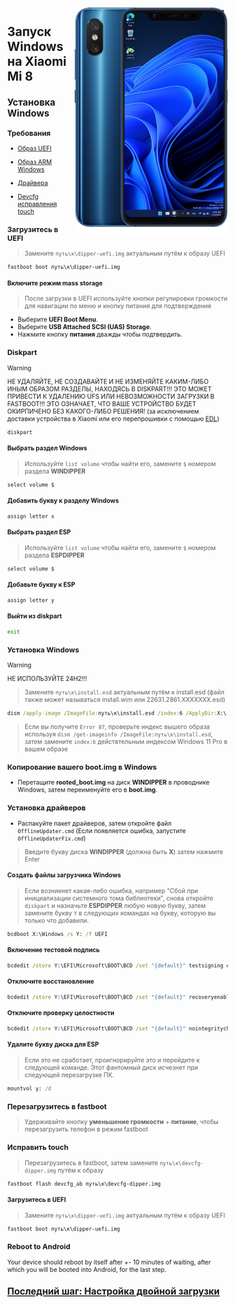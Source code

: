 <img align="right" src="https://github.com/n00b69/woa-dipper/blob/main/dipper.png" width="350" alt="Windows 11 running on dipper">

# Запуск Windows на Xiaomi Mi 8

## Установка Windows

### Требования
- [Образ UEFI](https://github.com/n00b69/woa-dipper/releases/tag/UEFI)

- [Образ ARM Windows](https://arkt-7.github.io/woawin/)
  
- [Драйвера](https://github.com/n00b69/woa-dipper/releases/tag/Drivers)

- [Devcfg исправления touch](https://github.com/n00b69/woa-dipper/releases/download/Files/devcfg-dipper.img)

### Загрузитесь в UEFI
> Замените `путь\к\dipper-uefi.img` актуальным путём к образу UEFI
```cmd
fastboot boot путь\к\dipper-uefi.img
```

#### Включите режим mass storage
> После загрузки в UEFI используйте кнопки регулировки громкости для навигации по меню и кнопку питания для подтверждения
- Выберите **UEFI Boot Menu**.
- Выберите **USB Attached SCSI (UAS) Storage**.
- Нажмите кнопку **питания** дважды чтобы подтвердить.

### Diskpart
> [!WARNING]
> НЕ УДАЛЯЙТЕ, НЕ СОЗДАВАЙТЕ И НЕ ИЗМЕНЯЙТЕ КАКИМ-ЛИБО ИНЫМ ОБРАЗОМ РАЗДЕЛЫ, НАХОДЯСЬ В DISKPART!!! ЭТО МОЖЕТ ПРИВЕСТИ К УДАЛЕНИЮ UFS ИЛИ НЕВОЗМОЖНОСТИ ЗАГРУЗКИ В FASTBOOT!!! ЭТО ОЗНАЧАЕТ, ЧТО ВАШЕ УСТРОЙСТВО БУДЕТ ОКИРПИЧЕНО БЕЗ КАКОГО-ЛИБО РЕШЕНИЯ! (за исключением доставки устройства в Xiaomi или его перепрошивки с помощью [EDL](edl-ru.md))
```cmd
diskpart
```

#### Выбрать раздел Windows 
> Используйте `list volume` чтобы найти его, замените `$` номером раздела **WINDIPPER**
```cmd
select volume $
``` 

#### Добавить букву к разделу Windows
```cmd
assign letter x
``` 

#### Выбрать раздел ESP
> Используйте `list volume` чтобы найти его, замените `$` номером раздела **ESPDIPPER**
```cmd
select volume $
``` 

#### Добавьте букву к ESP
```cmd
assign letter y
```

#### Выйти из diskpart
```cmd
exit
```

### Установка Windows
> [!Warning]
> НЕ ИСПОЛЬЗУЙТЕ 24H2!!!

> Замените `путь\к\install.esd` актуальным путём к install.esd (файл также может называться install.wim или 22631.2861.XXXXXXX.esd)
```cmd
dism /apply-image /ImageFile:путь\к\install.esd /index:6 /ApplyDir:X:\
```

> Если вы получите `Error 87`, проверьте индекс вышего образа используя `dism /get-imageinfo /ImageFile:путь\к\install.esd`, затем замените `index:6` действтельным индексом Windows 11 Pro в вашем образе

### Копирование вашего boot.img в Windows
- Перетащите **rooted_boot.img** на диск **WINDIPPER** в проводнике Windows, затем переименуйте его в **boot.img**.

### Установка драйверов
- Распакуйте пакет драйверов, затем откройте файл `OfflineUpdater.cmd` (Если появляется ошибка, запустите `OfflineUpdaterFix.cmd`)

> Введите букву диска **WINDIPPER** (должна быть **X**) затем нажмите Enter
  
#### Создать файлы загрузчика Windows
> Если возникнет какая-либо ошибка, например "Сбой при инициализации системного тома библиотеки", снова откройте `diskpart` и назначьте **ESPDIPPER** любую новую букву, затем замените букву `Y` в следующих командах на букву, которую вы только что добавили.
```cmd
bcdboot X:\Windows /s Y: /f UEFI
```

#### Включение тестовой подпись
```cmd
bcdedit /store Y:\EFI\Microsoft\BOOT\BCD /set "{default}" testsigning on
```

#### Отключите восстановление
```cmd
bcdedit /store Y:\EFI\Microsoft\BOOT\BCD /set "{default}" recoveryenabled no
```

#### Отключите проверку целостности
```cmd
bcdedit /store Y:\EFI\Microsoft\BOOT\BCD /set "{default}" nointegritychecks on
```

#### Удалите букву диска для ESP
> Если это не сработает, проигнорируйте это и перейдите к следующей команде. Этот фантомный диск исчезнет при следующей перезагрузке ПК.
```cmd
mountvol y: /d
```

### Перезагрузитесь в fastboot
> Удерживайте кнопку **уменьшение громкости** + **питание**, чтобы перезагрузить телефон в режим fastboot

### Исправить touch
> Перезагрузитесь в fastboot, затем замените `путь\к\devcfg-dipper.img` путём к образу
```cmd
fastboot flash devcfg_ab путь\к\devcfg-dipper.img
```

#### Загрузитесь в UEFI
> Замените `путь\к\dipper-uefi.img` актуальным путём к образу UEFI
```cmd
fastboot boot путь\к\dipper-uefi.img
```

### Reboot to Android
Your device should reboot by itself after +- 10 minutes of waiting, after which you will be booted into Android, for the last step.

## [Последний шаг: Настройка двойной загрузки](4-dualboot-ru.md)
